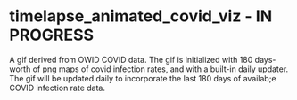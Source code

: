 # timelapse_animated_covid_viz - IN PROGRESS

A gif derived from OWID COVID data. The gif is initialized with 180 days-worth of png maps of covid infection rates, and with a built-in daily updater. The gif will be updated daily to incorporate the last 180 days of availab;e COVID infection rate data. 
